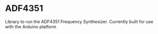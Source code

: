 # ADF4351
Library to run the ADF4351 Frequency Synthesizer. Currently built for use with the Arduino platform
